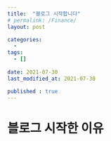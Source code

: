```yaml
---
title:  "블로그 시작합니다"
# permalink: /Finance/
layout: post

categories:
  - 
tags:
  - []
 
date: 2021-07-30
last_modified_at: 2021-07-30

published : true
---
```


# 블로그 시작한 이유
